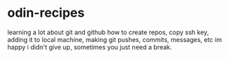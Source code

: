 # odin-recipes
learning a lot about git and github
how to create repos, copy ssh key, adding it to local machine, making git pushes, commits, messages, etc
im happy i didn't give up, sometimes you just need a break.